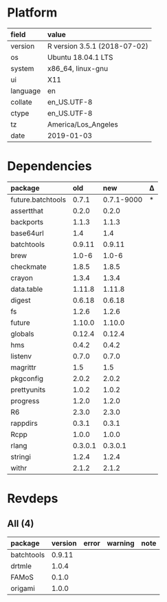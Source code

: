 # Platform

|field    |value                        |
|:--------|:----------------------------|
|version  |R version 3.5.1 (2018-07-02) |
|os       |Ubuntu 18.04.1 LTS           |
|system   |x86_64, linux-gnu            |
|ui       |X11                          |
|language |en                           |
|collate  |en_US.UTF-8                  |
|ctype    |en_US.UTF-8                  |
|tz       |America/Los_Angeles          |
|date     |2019-01-03                   |

# Dependencies

|package           |old     |new        |Δ  |
|:-----------------|:-------|:----------|:--|
|future.batchtools |0.7.1   |0.7.1-9000 |*  |
|assertthat        |0.2.0   |0.2.0      |   |
|backports         |1.1.3   |1.1.3      |   |
|base64url         |1.4     |1.4        |   |
|batchtools        |0.9.11  |0.9.11     |   |
|brew              |1.0-6   |1.0-6      |   |
|checkmate         |1.8.5   |1.8.5      |   |
|crayon            |1.3.4   |1.3.4      |   |
|data.table        |1.11.8  |1.11.8     |   |
|digest            |0.6.18  |0.6.18     |   |
|fs                |1.2.6   |1.2.6      |   |
|future            |1.10.0  |1.10.0     |   |
|globals           |0.12.4  |0.12.4     |   |
|hms               |0.4.2   |0.4.2      |   |
|listenv           |0.7.0   |0.7.0      |   |
|magrittr          |1.5     |1.5        |   |
|pkgconfig         |2.0.2   |2.0.2      |   |
|prettyunits       |1.0.2   |1.0.2      |   |
|progress          |1.2.0   |1.2.0      |   |
|R6                |2.3.0   |2.3.0      |   |
|rappdirs          |0.3.1   |0.3.1      |   |
|Rcpp              |1.0.0   |1.0.0      |   |
|rlang             |0.3.0.1 |0.3.0.1    |   |
|stringi           |1.2.4   |1.2.4      |   |
|withr             |2.1.2   |2.1.2      |   |

# Revdeps

## All (4)

|package    |version |error |warning |note |
|:----------|:-------|:-----|:-------|:----|
|batchtools |0.9.11  |      |        |     |
|drtmle     |1.0.4   |      |        |     |
|FAMoS      |0.1.0   |      |        |     |
|origami    |1.0.0   |      |        |     |

